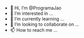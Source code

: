 - 👋 Hi, I’m @ProgramaJao
- 👀 I’m interested in ...
- 🌱 I’m currently learning ...
- 💞️ I’m looking to collaborate on ...
- 📫 How to reach me ...

<!---
ProgramaJao/ProgramaJao is a ✨ special ✨ repository because its `README.md` (this file) appears on your GitHub profile.
You can click the Preview link to take a look at your changes.
--->
